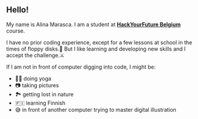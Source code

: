 ## Hello!

My name is Alina Marasca. I am a student at [__HackYourFuture Belgium__](https://www.hackyourfuture.net) course.

I have no prior coding experience, except for a few lessons at school in the times of floppy disks.:floppy_disk:
But I like learning and developing new skills and I accept the challenge.:crossed_swords:

If I am not in front of computer digging into code, I might be:

- :lotus_position_woman: doing yoga
- :camera: taking pictures
- :national_park: getting lost in nature
- :finland: learning Finnish
- :sweat_smile: in front of another computer trying to master digital illustration
